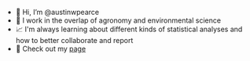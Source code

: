 - 👋 Hi, I’m @austinwpearce
- 🚜 I work in the overlap of agronomy and environmental science
- 📈 I'm always learning about different kinds of statistical analyses and how to better collaborate and report
- 👀 Check out my [page](austinwpearce.github.io)
